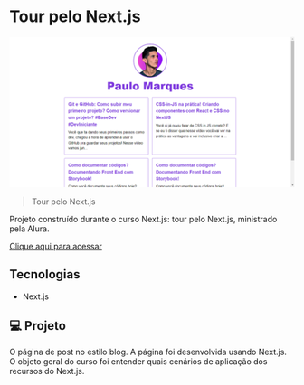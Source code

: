 # Tour pelo Next.js

![preview](.github/print.png)

> Tour pelo Next.js

Projeto construído durante o curso Next.js: tour pelo Next.js, ministrado pela Alura.


[Clique aqui para acessar](https://aluratube-ten-drab.vercel.app/)

## Tecnologias

- Next.js

## 💻 Projeto

O página de post no estilo blog. A página foi desenvolvida usando Next.js. O objeto geral do curso foi entender quais cenários de aplicação dos recursos do Next.js.